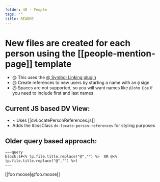 ```yaml
---
folder: 40 - People
tags: ""
title: README
---
```


# New files are created for each person using the  [[people-mention-page]] template
- @ This uses the [@ Symbol Linking plugin](obsidian://show-plugin?id=at-symbol-linking)
- @ Create references to new users by starting a name with an `@` sign
- @ Spaces are not supported, so you will want names like `@John.Doe` if you need to include first and last names

## Current JS based DV View:
- ~ Uses [[dvLocatePersonReferences.js]] 
- Adds the #cssClass `dv-locate-person-references`  for styling purposes

## Older query based approach:
```
~~~query
block:(#<% tp.file.title.replace("@","") %>  OR @<% tp.file.title.replace("@","") %>)
~~~
```


[[foo moose|@foo.moose]]
